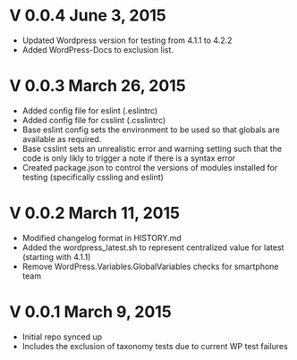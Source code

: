 V 0.0.4 June 3, 2015
============================
* Updated Wordpress version for testing from 4.1.1 to 4.2.2
* Added WordPress-Docs to exclusion list. 

V 0.0.3 March 26, 2015
============================
* Added config file for eslint (.eslintrc)
* Added config file for csslint (.csslintrc)
* Base eslint config sets the environment to be used so that globals are available as required.
* Base csslint sets an unrealistic error and warning setting such that the code is only likly to trigger a note if there is a syntax error
* Created package.json to control the versions of modules installed for testing (specifically cssling and eslint)

V 0.0.2 March 11, 2015
============================
* Modified changelog format in HISTORY.md
* Added the wordpress_latest.sh to represent centralized value for latest (starting with 4.1.1)
* Remove WordPress.Variables.GlobalVariables checks for smartphone team

V 0.0.1 March 9, 2015
============================
* Initial repo synced up
* Includes the exclusion of taxonomy tests due to current WP test failures